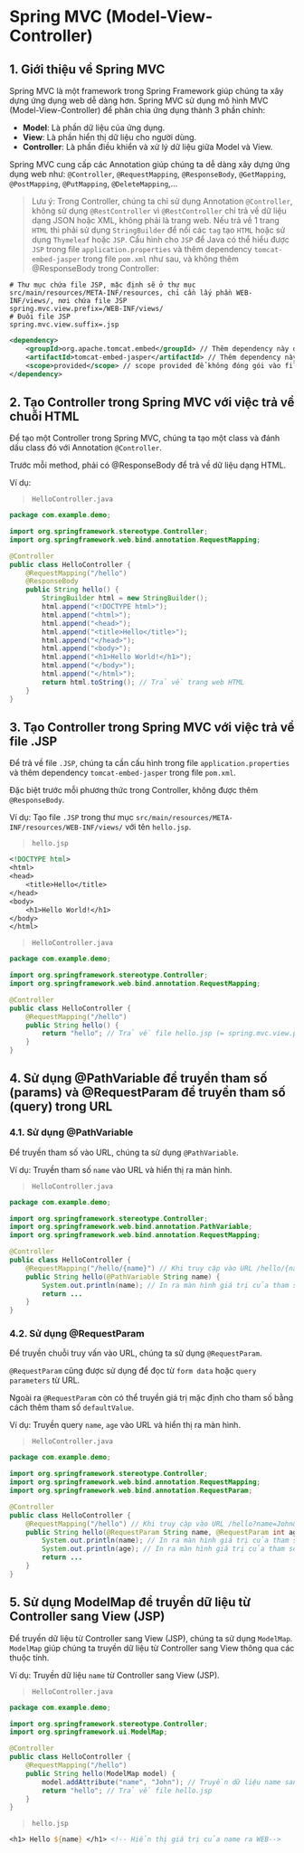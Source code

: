 # Spring MVC (Model-View-Controller)
## 1. Giới thiệu về Spring MVC
Spring MVC là một framework trong Spring Framework giúp chúng ta xây dựng ứng dụng web dễ dàng hơn. Spring MVC sử dụng mô hình MVC (Model-View-Controller) để phân chia ứng dụng thành 3 phần chính:
- **Model**: Là phần dữ liệu của ứng dụng.
- **View**: Là phần hiển thị dữ liệu cho người dùng.
- **Controller**: Là phần điều khiển và xử lý dữ liệu giữa Model và View.

Spring MVC cung cấp các Annotation giúp chúng ta dễ dàng xây dựng ứng dụng web như: `@Controller`, `@RequestMapping`, `@ResponseBody`, `@GetMapping`, `@PostMapping`, `@PutMapping`, `@DeleteMapping`,...

> Lưu ý: Trong Controller, chúng ta chỉ sử dụng Annotation `@Controller`, không sử dụng `@RestController` vì `@RestController` chỉ trả về dữ liệu dạng JSON hoặc XML, không phải là trang web.
> Nếu trả về 1 trang `HTML` thì phải sử dụng `StringBuilder` để nối các `tag` tạo `HTML` hoặc sử dụng `Thymeleaf` hoặc `JSP`.
> Cấu hình cho `JSP` để Java có thể hiểu được `JSP` trong file `application.properties` và thêm dependency `tomcat-embed-jasper` trong file `pom.xml` như sau, và không thêm @ResponseBody trong Controller:
```properties
# Thư mục chứa file JSP, mặc định sẽ ở thư mục src/main/resources/META-INF/resources, chỉ cần lấy phần WEB-INF/views/, nơi chứa file JSP
spring.mvc.view.prefix=/WEB-INF/views/ 
# Đuôi file JSP
spring.mvc.view.suffix=.jsp 
```
```xml
<dependency>
    <groupId>org.apache.tomcat.embed</groupId> // Thêm dependency này để Java có thể hiểu được JSP
    <artifactId>tomcat-embed-jasper</artifactId> // Thêm dependency này để Java có thể hiểu được JSP
    <scope>provided</scope> // scope provided để không đóng gói vào file WAR khi build
</dependency>
```

## 2. Tạo Controller trong Spring MVC với việc trả về chuỗi HTML
Để tạo một Controller trong Spring MVC, chúng ta tạo một class và đánh dấu class đó với Annotation `@Controller`.

Trước mỗi method, phải có @ResponseBody để trả về dữ liệu dạng HTML.

Ví dụ:
>`HelloController.java`
```java
package com.example.demo;

import org.springframework.stereotype.Controller;
import org.springframework.web.bind.annotation.RequestMapping;

@Controller
public class HelloController {
    @RequestMapping("/hello")
    @ResponseBody
    public String hello() {
        StringBuilder html = new StringBuilder();
        html.append("<!DOCTYPE html>");
        html.append("<html>");
        html.append("<head>");
        html.append("<title>Hello</title>");
        html.append("</head>");
        html.append("<body>");
        html.append("<h1>Hello World!</h1>");
        html.append("</body>");
        html.append("</html>");
        return html.toString(); // Trả về trang web HTML
    }
}
```

## 3. Tạo Controller trong Spring MVC với việc trả về file .JSP
Để trả về file `.JSP`, chúng ta cần cấu hình trong file `application.properties` và thêm dependency `tomcat-embed-jasper` trong file `pom.xml`.

Đặc biệt trước mỗi phương thức trong Controller, không được thêm `@ResponseBody`.

Ví dụ: Tạo file `.JSP` trong thư mục `src/main/resources/META-INF/resources/WEB-INF/views/` với tên `hello.jsp`.
>`hello.jsp`
```jsp
<!DOCTYPE html>
<html>
<head>
    <title>Hello</title>
</head>
<body>
    <h1>Hello World!</h1>
</body>
</html>
```

>`HelloController.java`
```java
package com.example.demo;

import org.springframework.stereotype.Controller;
import org.springframework.web.bind.annotation.RequestMapping;

@Controller
public class HelloController {
    @RequestMapping("/hello")
    public String hello() {
        return "hello"; // Trả về file hello.jsp (= spring.mvc.view.prefix + hello + spring.mvc.view.suffix)
    }
}
```

## 4. Sử dụng @PathVariable để truyền tham số (params) và @RequestParam để truyền tham số (query) trong URL
### 4.1. Sử dụng @PathVariable
Để truyền tham số vào URL, chúng ta sử dụng `@PathVariable`.

Ví dụ: Truyền tham số `name` vào URL và hiển thị ra màn hình.
>`HelloController.java`
```java
package com.example.demo;

import org.springframework.stereotype.Controller;
import org.springframework.web.bind.annotation.PathVariable;
import org.springframework.web.bind.annotation.RequestMapping;

@Controller
public class HelloController {
    @RequestMapping("/hello/{name}") // Khi truy cập vào URL /hello/{name}, thì tham số {name} sẽ được truyền vào phương thức hello. VD: http://localhost:8080/hello/John
    public String hello(@PathVariable String name) {
        System.out.println(name); // In ra màn hình giá trị của tham số name
        return ...
    }
}
```

### 4.2. Sử dụng @RequestParam
Để truyền chuỗi truy vấn vào URL, chúng ta sử dụng `@RequestParam`.

`@RequestParam` cũng được sử dụng để đọc từ `form data` hoặc `query parameters` từ URL.

Ngoài ra `@RequestParam` còn có thể truyền giá trị mặc định cho tham số bằng cách thêm tham số `defaultValue`.

Ví dụ: Truyền query `name`, `age` vào URL và hiển thị ra màn hình.

>`HelloController.java`
```java
package com.example.demo;

import org.springframework.stereotype.Controller;
import org.springframework.web.bind.annotation.RequestMapping;
import org.springframework.web.bind.annotation.RequestParam;

@Controller
public class HelloController {
    @RequestMapping("/hello") // Khi truy cập vào URL /hello?name=John&age=20, thì tham số name và age sẽ được truyền vào phương thức hello
    public String hello(@RequestParam String name, @RequestParam int age) {
        System.out.println(name); // In ra màn hình giá trị của tham số name
        System.out.println(age); // In ra màn hình giá trị của tham số age
        return ...
    }
}
```

## 5. Sử dụng ModelMap để truyền dữ liệu từ Controller sang View (JSP)
Để truyền dữ liệu từ Controller sang View (JSP), chúng ta sử dụng `ModelMap`. `ModelMap` giúp chúng ta truyền dữ liệu từ Controller sang View thông qua các thuộc tính.

Ví dụ: Truyền dữ liệu `name` từ Controller sang View (JSP).
>`HelloController.java`
```java
package com.example.demo;

import org.springframework.stereotype.Controller;
import org.springframework.ui.ModelMap;

@Controller
public class HelloController {
    @RequestMapping("/hello")
    public String hello(ModelMap model) {
        model.addAttribute("name", "John"); // Truyền dữ liệu name sang View với giá trị là John
        return "hello"; // Trả về file hello.jsp
    }
}
```
>`hello.jsp`
```jsp
<h1> Hello ${name} </h1> <!-- Hiển thị giá trị của name ra WEB-->
```